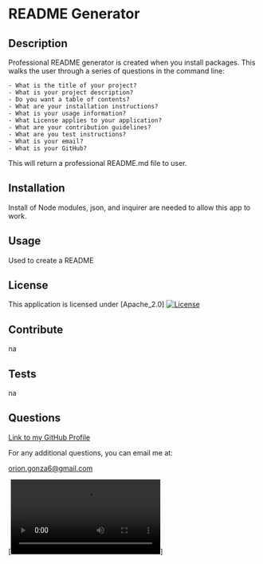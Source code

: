 # README Generator
  
  ## Description 
  Professional README generator is created when you install packages. This walks the user through a series of questions in the command line:

    - What is the title of your project?
    - What is your project description?
    - Do you want a table of contents?
    - What are your installation instructions?
    - What is your usage information?
    - What License applies to your application?
    - What are your contribution guidelines?
    - What are you test instructions?
    - What is your email?
    - What is your GitHub?

This will return a professional README.md file to user.

  ## Installation
  Install of Node modules, json, and inquirer are needed to allow this app to work. 
  ## Usage
  Used to create a README 
  ## License
  This application is licensed under [Apache_2.0]  [![License](https://img.shields.io/badge/License-Apache_2.0-blue.svg)](https://opensource.org/licenses/Apache-2.0)
  ## Contribute 
  na
  ## Tests
  na
  ## Questions 
  [Link to my GitHub Profile](https://github.com/orion888888)
  
  For any additional questions, you can email me at: 
  
  orion.gonza6@gmail.com

  [![Video:](/video/professional_README_generator.mp4)]